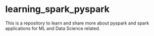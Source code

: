 # learning_spark_pyspark
This is a repository to learn and share more about pyspark and spark applications for ML and Data Science related.
